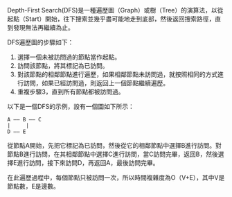 

Depth-First Search(DFS)是一種遍歷圖（Graph）或樹（Tree）的演算法，以從起點（Start）開始，往下搜索並幾乎盡可能地走到底部，然後返回搜索路徑，直到發現無法再繼續為止。

DFS遍歷圖的步驟如下：

1. 選擇一個未被訪問過的節點當作起點。
2. 訪問該節點，將其標記為已訪問。
3. 對該節點的相鄰節點進行遍歷，如果相鄰節點未訪問過，就按照相同的方式進行訪問，如果已經訪問過，則返回上一個節點繼續遍歷。
4. 重複步驟3，直到所有節點都被訪問過。

以下是一個DFS的示例，設有一個圖如下所示：

```
A —— B —— C
|     |
D —— E
```

從節點A開始，先把它標記為已訪問，然後從它的相鄰節點中選擇B進行訪問。對節點B進行訪問，在其相鄰節點中選擇C進行訪問，當C訪問完畢，返回B，然後選擇E進行訪問，接下來訪問D，再返回A，最後訪問完畢。

在此遍歷過程中，每個節點只被訪問一次，所以時間複雜度為O（V+E），其中V是節點數，E是邊數。